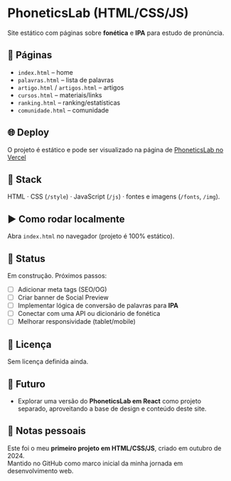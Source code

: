 # PhoneticsLab (HTML/CSS/JS)

Site estático com páginas sobre **fonética** e **IPA** para estudo de pronúncia.

## 📂 Páginas
- `index.html` – home 
- `palavras.html` – lista de palavras
- `artigo.html` / `artigos.html` – artigos
- `cursos.html` – materiais/links
- `ranking.html` – ranking/estatísticas
- `comunidade.html` – comunidade

## 🌐 Deploy
O projeto é estático e pode ser visualizado na página de [PhoneticsLab no Vercel](https://phonetics-lab.vercel.app/)

## 🧰 Stack
HTML · CSS (`/style`) · JavaScript (`/js`) · fontes e imagens (`/fonts`, `/img`).

## ▶️ Como rodar localmente
Abra `index.html` no navegador (projeto é 100% estático).

## 📌 Status
Em construção. Próximos passos:

- [ ] Adicionar meta tags (SEO/OG)
- [ ] Criar banner de Social Preview
- [ ] Implementar lógica de conversão de palavras para **IPA**
- [ ] Conectar com uma API ou dicionário de fonética
- [ ] Melhorar responsividade (tablet/mobile)

## 📄 Licença
Sem licença definida ainda.

## 🔮 Futuro
- Explorar uma versão do **PhoneticsLab em React** como projeto separado, aproveitando a base de design e conteúdo deste site.

## 📝 Notas pessoais
Este foi o meu **primeiro projeto em HTML/CSS/JS**, criado em outubro de 2024.  
Mantido no GitHub como marco inicial da minha jornada em desenvolvimento web.
